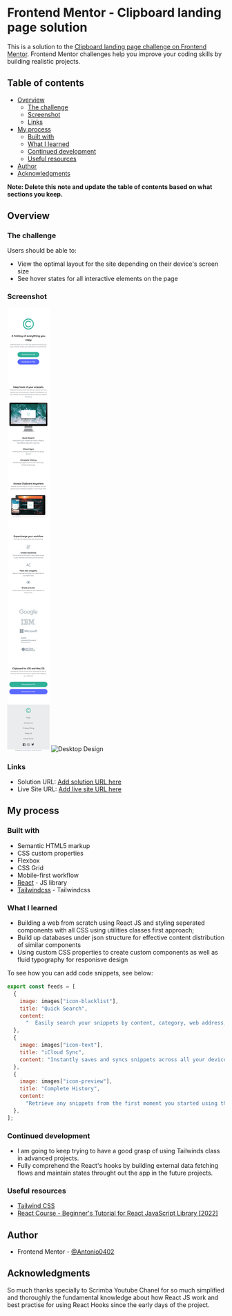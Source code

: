 # Frontend Mentor - Clipboard landing page solution

This is a solution to the [Clipboard landing page challenge on Frontend Mentor](https://www.frontendmentor.io/challenges/clipboard-landing-page-5cc9bccd6c4c91111378ecb9). Frontend Mentor challenges help you improve your coding skills by building realistic projects.

## Table of contents

- [Overview](#overview)
  - [The challenge](#the-challenge)
  - [Screenshot](#screenshot)
  - [Links](#links)
- [My process](#my-process)
  - [Built with](#built-with)
  - [What I learned](#what-i-learned)
  - [Continued development](#continued-development)
  - [Useful resources](#useful-resources)
- [Author](#author)
- [Acknowledgments](#acknowledgments)

**Note: Delete this note and update the table of contents based on what sections you keep.**

## Overview

### The challenge

Users should be able to:

- View the optimal layout for the site depending on their device's screen size
- See hover states for all interactive elements on the page

### Screenshot

![Mobile Design](./screenshots/mobile-design.png)
![Desktop Design](./screenshots/desktop-design.png)

### Links

- Solution URL: [Add solution URL here](https://your-solution-url.com)
- Live Site URL: [Add live site URL here](https://your-live-site-url.com)

## My process

### Built with

- Semantic HTML5 markup
- CSS custom properties
- Flexbox
- CSS Grid
- Mobile-first workflow
- [React](https://reactjs.org/) - JS library
- [Tailwindcss](https://tailwindcss.com) - Tailwindcss

### What I learned

- Building a web from scratch using React JS and styling seperated components with all CSS using utilities classes first approach;
- Build up databases under json structure for effective content distribution of similar components
- Using custom CSS properties to create custom components as well as fluid typography for responisve design

To see how you can add code snippets, see below:

```js
export const feeds = [
  {
    image: images["icon-blacklist"],
    title: "Quick Search",
    content:
      "  Easily search your snippets by content, category, web address, application, and more.",
  },
  {
    image: images["icon-text"],
    title: "iCloud Sync",
    content: "Instantly saves and syncs snippets across all your devices.",
  },
  {
    image: images["icon-preview"],
    title: "Complete History",
    content:
      "Retrieve any snippets from the first moment you started using the app.",
  },
];
```

### Continued development

- I am going to keep trying to have a good grasp of using Tailwinds class in advanced projects.
- Fully comprehend the React's hooks by building external data fetching flows and maintain states throught out the app in the future projects.

### Useful resources

- [Tailwind CSS](https://tailwindcss.com/)
- [React Course - Beginner's Tutorial for React JavaScript Library [2022]](https://youtu.be/bMknfKXIFA8)

## Author

- Frontend Mentor - [@Antonio0402](https://www.frontendmentor.io/profile/Antonio0402)

## Acknowledgments

So much thanks specially to Scrimba Youtube Chanel for so much simplified and thoroughly the fundamental knowledge about how React JS work and best practise for using React Hooks since the early days of the project.
